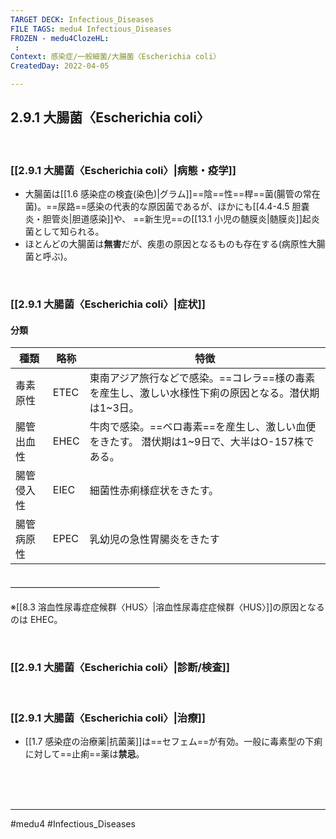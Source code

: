 ```yaml
---
TARGET DECK: Infectious_Diseases
FILE TAGS: medu4 Infectious_Diseases
FROZEN - medu4ClozeHL:
 : 
Context: 感染症/一般細菌/大腸菌〈Escherichia coli〉
CreatedDay: 2022-04-05

---
```


## 2.9.1 大腸菌〈Escherichia coli〉

<br>

### [[2.9.1 大腸菌〈Escherichia coli〉|病態・疫学]]
* 大腸菌は[[1.6 感染症の検査(染色)|グラム]]==陰==性==桿==菌(腸管の常在菌)。==尿路==感染の代表的な原因菌であるが、ほかにも[[4.4-4.5 胆嚢炎・胆管炎|胆道感染]]や、 ==新生児==の[[13.1 小児の髄膜炎|髄膜炎]]起炎菌として知られる。 
* ほとんどの大腸菌は**無害**だが、疾患の原因となるものも存在する(病原性大腸菌と呼ぶ)。
<!--ID: 1649375532615-->


<br>

### [[2.9.1 大腸菌〈Escherichia coli〉|症状]]
#### 分類
|種類|略称|特徴|
|---|---|---|
|毒素原性|ETEC|東南アジア旅行などで感染。==コレラ==様の毒素を産生し、激しい水様性下痢の原因となる。潜伏期は1~3日。|
|腸管出血性|EHEC|牛肉で感染。==ベロ毒素==を産生し、激しい血便をきたす。 潜伏期は1~9日で、大半はO-157株である。|
|腸管侵入性|EIEC|細菌性赤痢様症状をきたす。|
|腸管病原性|EPEC|乳幼児の急性胃腸炎をきたす|
#### ＿＿＿＿＿＿＿＿＿＿＿＿＿＿＿＿＿
※[[8.3 溶血性尿毒症症候群〈HUS〉|溶血性尿毒症症候群〈HUS〉]]の原因となるのは EHEC。
<!--ID: 1649375532624-->



<br>

### [[2.9.1 大腸菌〈Escherichia coli〉|診断/検査]]


<br>

### [[2.9.1 大腸菌〈Escherichia coli〉|治療]]
* [[1.7 感染症の治療薬|抗菌薬]]は==セフェム==が有効。一般に毒素型の下痢に対して==止痢==薬は**禁忌**。
<!--ID: 1649375532633-->


<br><br><br>

---
#medu4 #Infectious_Diseases